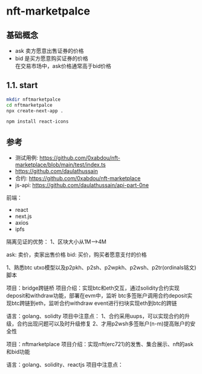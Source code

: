 # nft-marketpalce

## 基础概念
+ ask 卖方愿意出售证券的价格  
+ bid 是买方愿意购买证券的价格  
在交易市场中，ask价格通常高于bid价格

## 1.1. start
```bash
mkdir nftmarketpalce
cd nftmarketpalce
npx create-next-app .

npm install react-icons

```


## 参考
+ 测试用例: https://github.com/0xabdou/nft-marketplace/blob/main/test/index.ts
+ https://github.com/daulathussain
+ 合约: https://github.com/0xabdou/nft-marketplace
+ js-api: https://github.com/daulathussain/api-part-0ne



前端：
+ react
+ next.js
+ axios
+ ipfs


隔离见证的优势：
1、区块大小从1M-->4M

ask: 卖价，卖家出售价格
bid: 买价，购买者愿意支付的价格


1、熟悉btc utxo模型以及p2pkh、p2sh、p2wpkh、p2wsh、p2tr(ordinals铭文)脚本

项目：bridge跨链桥
项目介绍：实现btc和eth交互，通过solidity合约实现deposit和withdraw功能，部署在evm中，监听
btc多签账户调用合约deposit实现btc跨链到eth，监听合约withdraw event进行扫块实现eth到btc的跨链

语言：golang、solidty
项目中注意点：
1、合约采用uups，可以实现合约的升级，合约出现问题可以及时升级修复
2、才用p2wsh多签账户(n-m)提高账户的安全性


项目：nftmarketplace
项目介绍：实现nft(erc721)的发售、集合展示、nft的ask和bid功能

语言：golang、solidity、reactjs
项目中注意点：


